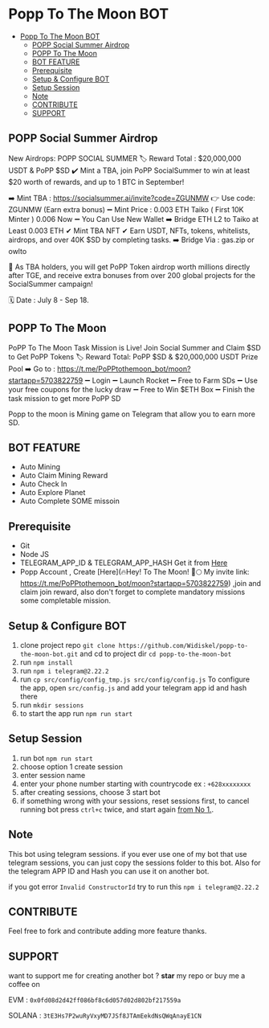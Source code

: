 # Popp To The Moon BOT

- [Popp To The Moon BOT](#popp-to-the-moon-bot)
  - [POPP Social Summer Airdrop](#popp-social-summer-airdrop)
  - [POPP To The Moon](#popp-to-the-moon)
  - [BOT FEATURE](#bot-feature)
  - [Prerequisite](#prerequisite)
  - [Setup \& Configure BOT](#setup--configure-bot)
  - [Setup Session](#setup-session)
  - [Note](#note)
  - [CONTRIBUTE](#contribute)
  - [SUPPORT](#support)

## POPP Social Summer Airdrop
New Airdrops: POPP SOCIAL SUMMER 
🏷 Reward Total : $20,000,000 USDT & PoPP $SD 
✔ Mint a TBA, join PoPP SocialSummer to win at least  $20 worth of rewards, and up to 1 BTC in September! 

➡️ Mint TBA  :  https://socialsummer.ai/invite?code=ZGUNMW
👉 Use code: ZGUNMW (Earn extra bonus)
➖️ Mint Price : 0.003 ETH Taiko ( First 10K Minter ) 0.006 Now
➖️ You Can Use New Wallet
➡️ Bridge ETH L2 to Taiko at Least 0.003 ETH
✔ Mint TBA NFT
✔ Earn USDT, NFTs, tokens, whitelists, airdrops, and over 40K $SD by completing tasks. 
➡️ Bridge Via : gas.zip or owlto

📖 As TBA holders, you will get PoPP Token airdrop worth millions directly after TGE, and receive extra bonuses from 
over 200 global projects for the SocialSummer campaign! 

🗓 Date : July 8 - Sep 18. 

## POPP To The Moon
PoPP To The Moon Task Mission is Live! Join Social Summer and Claim $SD to Get PoPP Tokens
🏷 Reward Total: PoPP $SD & $20,000,000 USDT Prize Pool
➡️ Go to : https://t.me/PoPPtothemoon_bot/moon?startapp=5703822759
➖️ Login
➖️ Launch Rocket
➖️ Free to Farm SDs
➖️ Use your free coupons for the lucky draw
➖️ Free to Win $ETH Box
➖️ Finish the task mission to get more PoPP SD

Popp to the moon is Mining game on Telegram that allow you to earn more SD.

## BOT FEATURE

- Auto Mining
- Auto Claim Mining Reward
- Auto Check In
- Auto Explore Planet
- Auto Complete SOME missoin

## Prerequisite

- Git
- Node JS
- TELEGRAM_APP_ID & TELEGRAM_APP_HASH Get it from [Here](https://my.telegram.org/auth?to=apps)
- Popp Account , Create [Here](🔥Hey! To The Moon! 🚀🌕 My invite link: https://t.me/PoPPtothemoon_bot/moon?startapp=5703822759) ,join and claim join reward, also don't forget to complete mandatory missions some completable mission.

## Setup & Configure BOT

1. clone project repo `git clone https://github.com/Widiskel/popp-to-the-moon-bot.git` and cd to project dir `cd popp-to-the-moon-bot`
2. run `npm install`
3. run `npm i telegram@2.22.2`
4. run `cp src/config/config_tmp.js src/config/config.js`
   To configure the app, open `src/config.js` and add your telegram app id and hash there
5. run `mkdir sessions`
6. to start the app run `npm run start`

## Setup Session

1. run bot `npm run start`
2. choose option 1 create session
3. enter session name
4. enter your phone number starting with countrycode ex : `+628xxxxxxxx`
5. after creating sessions, choose 3 start bot
6. if something wrong with your sessions, reset sessions first, to cancel running bot press `ctrl+c` twice, and start again [from No 1.](#setup-session).

## Note

This bot using telegram sessions. if you ever use one of my bot that use telegram sessions, you can just copy the sessions folder to this bot. Also for the telegram APP ID and Hash you can use it on another bot.

if you got error `Invalid ConstructorId` try to run this ```npm i telegram@2.22.2```

## CONTRIBUTE

Feel free to fork and contribute adding more feature thanks.

## SUPPORT

want to support me for creating another bot ?
**star** my repo or buy me a coffee on

EVM : `0x0fd08d2d42ff086bf8c6d057d02d802bf217559a`

SOLANA : `3tE3Hs7P2wuRyVxyMD7JSf8JTAmEekdNsQWqAnayE1CN`

